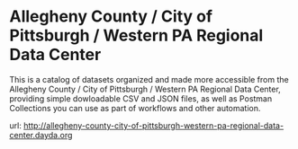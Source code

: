 # Allegheny County / City of Pittsburgh / Western PA Regional Data Center

This is a catalog of datasets organized and made more accessible from the Allegheny County / City of Pittsburgh / Western PA Regional Data Center, providing simple dowloadable CSV and JSON files, as well as Postman Collections you can use as part of workflows and other automation.

url: http://allegheny-county-city-of-pittsburgh-western-pa-regional-data-center.dayda.org

